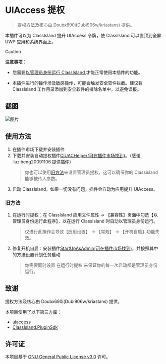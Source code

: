 # UIAccess 提权

> 提权方法及核心由 Doubx690i(Dubi906w/kriastans) 提供。

本插件可以为 ClassIsland 提升 UIAccess 令牌，使 ClassIsland 可以置顶到全屏 UWP 应用和系统界面上。

> [!caution]
> **注意事项：**
>
> - 您需要[以管理员身份运行 ClassIsland ](#使用方法)才能正常使用本插件的功能。
> 
> - 本插件进行的操作涉及敏感操作，可能会触发安全软件拦截。建议将 ClassIsland 工作目录添加到安全软件的排除名单中，以避免误报。

## 截图

![图片](https://github.com/user-attachments/assets/8dcd9bc7-7b60-4584-be39-a9843d9a3c97)


## 使用方法

1. 在插件市场下载并安装插件
2. 下载并安装自动提权插件[CIUACHelper(可在插件市场找到)](https://github.com/liuziheng20091106/CIUACHelper)。（感谢 liuziheng20091106 提供插件）
   >你也可以使用[旧方法](#旧方法)来设置管理员提权，这可以确保你的 Classisland 能够被传入参数。
4. 启动 ClassIsland，如果一切没有问题，插件会自动为应用提升 UIAccess。

### 旧方法
1. 在运行时提权：在 ClassIsland 应用文件属性 -> 【兼容性】页面中勾选【以管理员身份运行此程序】，以在运行 ClassIsland 时自动以管理员身份运行。
   > 仅进行此操作会导致【应用设置】 -> 【常规】 -> 【开机自启】功能失效。
2. 修复开机自启：安装插件[StartUpAsAdmin(可在插件市场找到)](https://github.com/ClassIsland/StartUpAsAdmin)，并按照其中的方法设置计划任务启动
   > 你需要同时设置 在运行时提权 来保证你的每一次启动都是管理员身份运行。

## 致谢

提权方法及核心由 Doubx690i(Dubi906w/kriastans) 提供。

本项目使用了以下第三方库：

- [uiaccess](https://github.com/killtimer0/uiaccess/tree/master/uiaccess)
- [ClassIsland.PluginSdk](https://github.com/ClassIsland/ClassIsland)

## 许可证

本项目基于 [GNU General Public License v3.0](https://github.com/HelloWRC/GrantUiAccess/blob/master/LICENSE.txt) 许可。
